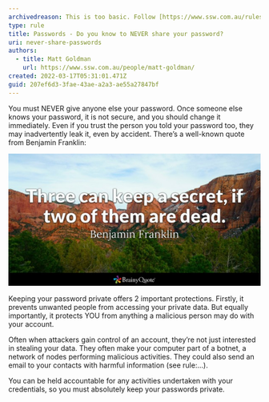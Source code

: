 ```yaml
---
archivedreason: This is too basic. Follow [https://www.ssw.com.au/rules/rules-to-better-security-end-users instead.](/rules-to-better-security-end-users instead.)
type: rule
title: Passwords - Do you know to NEVER share your password?
uri: never-share-passwords
authors:
  - title: Matt Goldman
    url: https://www.ssw.com.au/people/matt-goldman/
created: 2022-03-17T05:31:01.471Z
guid: 207ef6d3-3fae-43ae-a2a3-ae55a27847bf
---
```

You must NEVER give anyone else your password. Once someone else knows your password, it is not secure, and you should change it immediately. Even if you trust the person you told your password too, they may inadvertently leak it, even by accident. There’s a well-known quote from Benjamin Franklin:

![Figure: Password advice from Benjamin Franklin](bf-quote.jpg)

<!--endintro-->

Keeping your password private offers 2 important protections. Firstly, it prevents unwanted people from accessing your private data. But equally importantly, it protects YOU from anything a malicious person may do with your account.

Often when attackers gain control of an account, they’re not just interested in stealing your data. They often make your computer part of a botnet, a network of nodes performing malicious activities. They could also send an email to your contacts with harmful information (see rule:…).

You can be held accountable for any activities undertaken with your credentials, so you must absolutely keep your passwords private.
